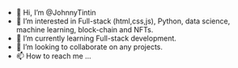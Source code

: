 - 👋 Hi, I’m @JohnnyTintin
- 👀 I’m interested in Full-stack (html,css,js), Python, data science, machine learning, block-chain and NFTs.
- 🌱 I’m currently learning Full-stack development.
- 💞️ I’m looking to collaborate on any projects.
- 📫 How to reach me ... 

<!---
JohnnyTintin/JohnnyTintin is a ✨ special ✨ repository because its `README.md` (this file) appears on your GitHub profile.
You can click the Preview link to take a look at your changes.
--->
